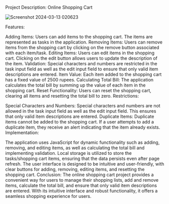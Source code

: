 Project Description: Online Shopping Cart

![Screenshot 2024-03-13 020623](https://github.com/muhammadateeeb/To-Do-list-/assets/140931945/9b105e64-97a4-4b6b-a99b-29d8270e9c95)



Features:

Adding Items: Users can add items to the shopping cart. The items are represented as tasks in the application. Removing Items: Users can remove items from the shopping cart by clicking on the remove button associated with each item/task. Editing Items: Users can edit items in the shopping cart. Clicking on the edit button allows users to update the description of the item. Validation: Special characters and numbers are restricted in the task input field as well as the edit input field to ensure that only valid item descriptions are entered. Item Value: Each item added to the shopping cart has a fixed value of 2500 rupees. Calculating Total Bill: The application calculates the total bill by summing up the value of each item in the shopping cart. Reset Functionality: Users can reset the shopping cart, clearing all items and resetting the total bill to zero. Restrictions:

Special Characters and Numbers: Special characters and numbers are not allowed in the task input field as well as the edit input field. This ensures that only valid item descriptions are entered. Duplicate Items: Duplicate items cannot be added to the shopping cart. If a user attempts to add a duplicate item, they receive an alert indicating that the item already exists. Implementation:

The application uses JavaScript for dynamic functionality such as adding, removing, and editing items, as well as calculating the total bill and implementing validation. Local storage is utilized to store the tasks/shopping cart items, ensuring that the data persists even after page refresh. The user interface is designed to be intuitive and user-friendly, with clear buttons for adding, removing, editing items, and resetting the shopping cart. Conclusion: The online shopping cart project provides a convenient way for users to manage their shopping lists, add and remove items, calculate the total bill, and ensure that only valid item descriptions are entered. With its intuitive interface and robust functionality, it offers a seamless shopping experience for users.
